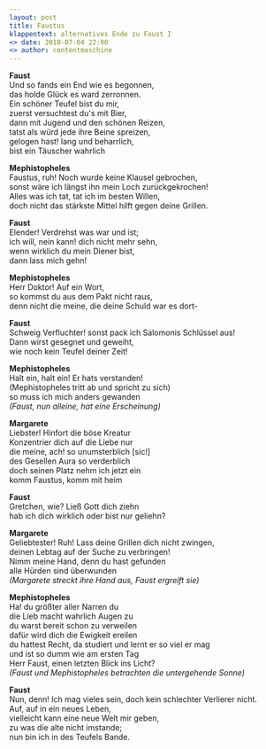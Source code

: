 ```yaml
---
layout: post
title: Faustus
klappentext: alternatives Ende zu Faust I
<> date: 2018-07-04 22:00
<> author: contentmaschine
---
```


**Faust**  
Und so fands ein End wie es begonnen,  
das holde Glück es ward zerronnen.  
Ein schöner Teufel bist du mir,  
zuerst versuchtest du's mit Bier,  
dann mit Jugend und den schönen Reizen,  
tatst als würd jede ihre Beine spreizen,  
gelogen hast! lang und beharrlich,  
bist ein Täuscher wahrlich

**Mephistopheles**  
Faustus, ruh! Noch wurde keine Klausel gebrochen,  
sonst wäre ich längst ihn mein Loch zurückgekrochen!  
Alles was ich tat, tat ich im besten Willen,  
doch nicht das stärkste Mittel hilft gegen deine Grillen.    

**Faust**  
Elender! Verdrehst was war und ist;  
ich will, nein kann! dich nicht mehr sehn,  
wenn wirklich du mein Diener bist,  
dann lass mich gehn!    

**Mephistopheles**  
Herr Doktor! Auf ein Wort,  
so kommst du aus dem Pakt nicht raus,  
denn nicht die meine, die deine Schuld war es dort-    

**Faust**  
Schweig Verfluchter! sonst pack ich Salomonis Schlüssel aus!  
Dann wirst gesegnet und geweiht,  
wie noch kein Teufel deiner Zeit!    

**Mephistopheles**  
Halt ein, halt ein! Er hats verstanden!  
(Mephistopheles tritt ab und spricht zu sich)  
so muss ich mich anders gewanden    
*(Faust, nun alleine, hat eine Erscheinung)*    
 
**Margarete**  
Liebster! Hinfort die böse Kreatur  
Konzentrier dich auf die Liebe nur  
die meine, ach! so unumsterblich [sic!]  
des Gesellen Aura so verderblich  
doch seinen Platz nehm ich jetzt ein  
komm Faustus, komm mit heim    

**Faust**  
Gretchen, wie? Ließ Gott dich ziehn  
hab ich dich wirklich oder bist nur geliehn?    

**Margarete**  
Geliebtester! Ruh! Lass deine Grillen dich nicht zwingen,  
deinen Lebtag auf der Suche zu verbringen!  
Nimm meine Hand, denn du hast gefunden  
alle Hürden sind überwunden    
*(Margarete streckt ihre Hand aus, Faust ergreift sie)*    
 
**Mephistopheles**  
Ha! du größter aller Narren du  
die Lieb macht wahrlich Augen zu  
du warst bereit schon zu verweilen  
dafür wird dich die Ewigkeit ereilen  
du hattest Recht, da studiert und lernt er so viel er mag  
und ist so dumm wie am ersten Tag  
Herr Faust, einen letzten Blick ins Licht?    
*(Faust und Mephistopheles betrachten die untergehende Sonne)*  
 
**Faust**  
Nun, denn! Ich mag vieles sein, doch kein schlechter Verlierer nicht.  
Auf, auf in ein neues Leben,  
vielleicht kann eine neue Welt mir geben,  
zu was die alte nicht imstande;  
nun bin ich in des Teufels Bande.  
